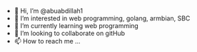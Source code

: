- 👋 Hi, I’m @abuabdillah1
- 👀 I’m interested in web programming, golang, armbian, SBC
- 🌱 I’m currently learning web programming
- 💞️ I’m looking to collaborate on gitHub
- 📫 How to reach me ...

<!---
abuabdillah1/abuabdillah1 is a ✨ special ✨ repository because its `README.md` (this file) appears on your GitHub profile.
You can click the Preview link to take a look at your changes.
--->
